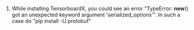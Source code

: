 

1. While installing TensorboardX, you could see an error "TypeError: __new__() got an unexpected keyword argument 'serialized_options'". In such a case do "pip install -U protobuf"